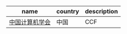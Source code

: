 name | country | description
---- | ------- | ----------
[中国计算机学会](https://www.ccf.org.cn/) | 中国 | CCF
